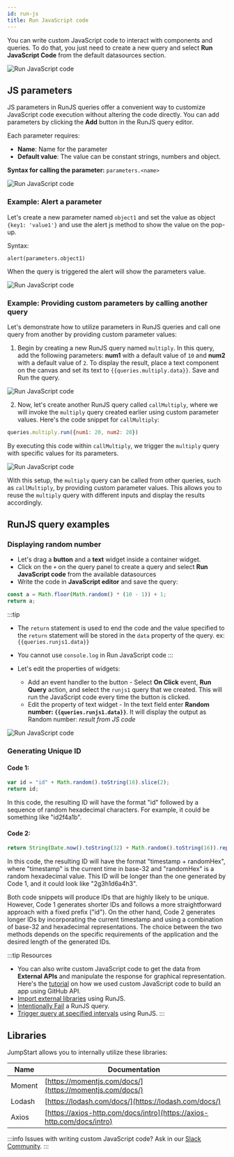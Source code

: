 ```yaml
---
id: run-js
title: Run JavaScript code
---
```


You can write custom JavaScript code to interact with components and queries. To do that, you just need to create a new query and select **Run JavaScript Code** from the default datasources section.

<div style={{textAlign: 'center'}}>

<img className="screenshot-full" src="/img/datasource-reference/custom-javascript/defaultds.png" alt="Run JavaScript code" />

</div>

## JS parameters

JS parameters in RunJS queries offer a convenient way to customize JavaScript code execution without altering the code directly. You can add parameters by clicking the **Add** button in the RunJS query editor.

Each parameter requires:
- **Name**: Name for the parameter
- **Default value**: The value can be constant strings, numbers and object.

**Syntax for calling the parameter:** `parameters.<name>`

<div style={{textAlign: 'center'}}>

<img className="screenshot-full" src="/img/datasource-reference/custom-javascript/addparam.png" alt="Run JavaScript code" />

</div>

### Example: Alert a parameter

Let's create a new parameter named `object1` and set the value as object `{key1: 'value1'}` and use the alert js method to show the value on the pop-up.

Syntax:
```
alert(parameters.object1)
```

When the query is triggered the alert will show the parameters value.

<div style={{textAlign: 'center'}}>

<img className="screenshot-full" src="/img/datasource-reference/custom-javascript/popup.png" alt="Run JavaScript code" />

</div>

### Example: Providing custom parameters by calling another query

Let's demonstrate how to utilize parameters in RunJS queries and call one query from another by providing custom parameter values:

1. Begin by creating a new RunJS query named `multiply`. In this query, add the following parameters: **num1** with a default value of `10` and **num2** with a default value of `2`. To display the result, place a text component on the canvas and set its text to `{{queries.multiply.data}}`. Save and Run the query.
 <div style={{textAlign: 'center'}}>

 <img className="screenshot-full" src="/img/datasource-reference/custom-javascript/multiply.png" alt="Run JavaScript code" />

 </div>

2. Now, let's create another RunJS query called `callMultiply`, where we will invoke the `multiply` query created earlier using custom parameter values. Here's the code snippet for `callMultiply`:
 ```js
 queries.multiply.run({num1: 20, num2: 20})
 ```
 
 By executing this code within `callMultiply`, we trigger the `multiply` query with specific values for its parameters.
 
 <div style={{textAlign: 'center'}}>

 <img className="screenshot-full" src="/img/datasource-reference/custom-javascript/callmultiply.png" alt="Run JavaScript code" />

 </div>

With this setup, the `multiply` query can be called from other queries, such as `callMultiply`, by providing custom parameter values. This allows you to reuse the `multiply` query with different inputs and display the results accordingly.

## RunJS query examples

### Displaying random number

- Let's drag a **button** and a **text** widget inside a container widget.
- Click on the `+` on the query panel to create a query and select **Run JavaScript code** from the available datasources
- Write the code in **JavaScript editor** and save the query:
```jsx
const a = Math.floor(Math.random() * (10 - 1)) + 1;
return a;
```
:::tip
- The `return` statement is used to end the code and the value specified to the `return` statement will be stored in the `data` property of the query. 
ex: `{{queries.runjs1.data}}`
- You cannot use `console.log` in Run JavaScript code
:::

- Let's edit the properties of widgets:
    - Add an event handler to the button - Select **On Click** event, **Run Query** action, and select the `runjs1` query that we created. This will run the JavaScript code every time the button is clicked.
    - Edit the property of text widget - In the text field enter **Random number: `{{queries.runjs1.data}}`**. It will display the output as Random number: *result from JS code*

<div style={{textAlign: 'center'}}>

<img className="screenshot-full" src="/img/datasource-reference/custom-javascript/jsrandom.gif" alt="Run JavaScript code" />

</div>

### Generating Unique ID
#### Code 1:

```js
var id = "id" + Math.random().toString(16).slice(2);
return id;
```

In this code, the resulting ID will have the format "id" followed by a sequence of random hexadecimal characters. For example, it could be something like "id2f4a1b".

#### Code 2:

```js
return String(Date.now().toString(32) + Math.random().toString(16)).replace(/\./g, '');
```

In this code, the resulting ID will have the format "timestamp + randomHex", where "timestamp" is the current time in base-32 and "randomHex" is a random hexadecimal value. This ID will be longer than the one generated by Code 1, and it could look like "2g3h1d6a4h3".

Both code snippets will produce IDs that are highly likely to be unique. However, Code 1 generates shorter IDs and follows a more straightforward approach with a fixed prefix ("id"). On the other hand, Code 2 generates longer IDs by incorporating the current timestamp and using a combination of base-32 and hexadecimal representations. The choice between the two methods depends on the specific requirements of the application and the desired length of the generated IDs.

:::tip Resources
- You can also write custom JavaScript code to get the data from **External APIs** and manipulate the response for graphical representation. Here's the [tutorial](https://blog.jumpstart.com/build-github-stars-history-app-in-5-minutes-using-low-code/) on how we used custom JavaScript code to build an app using GitHub API.
- [Import external libraries](/docs/how-to/import-external-libraries-using-runjs) using RunJS.
- [Intentionally Fail](/docs/how-to/intentionally-fail-js-query) a RunJS query.
- [Trigger query at specified intervals](/docs/how-to/run-query-at-specified-intervals) using RunJS.
:::

## Libraries

JumpStart allows you to internally utilize these libraries:

| Name        | Documentation |
| ----------- | ----------- |
| Moment      | [https://momentjs.com/docs/](https://momentjs.com/docs/) |
| Lodash      | [https://lodash.com/docs/](https://lodash.com/docs/) |
| Axios       | [https://axios-http.com/docs/intro](https://axios-http.com/docs/intro) |

:::info
Issues with writing custom JavaScript code? Ask in our [Slack Community](https://jumpstart.com/slack).
:::